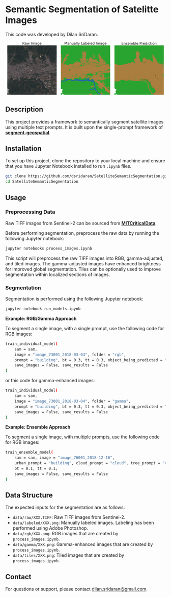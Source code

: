 # Semantic Segmentation of Satelitte Images

This code was developed by Dilan SriDaran.

![Logo](images/example.png "Ex")

## Description
This project provides a framework to semantically segment satellite images using multiple text prompts. It is built upon the single-prompt framework of [**segment-geospatial**](https://samgeo.gishub.org/text_sam/#samgeo.text_sam.LangSAM.predict).

## Installation
To set up this project, clone the repository to your local machine and ensure that you have Jupyter Notebook installed to run `.ipynb` files.

```bash
git clone https://github.com/dsridaran/SatelliteSemanticSegmentation.git
cd SatelliteSemanticSegmentation
```

## Usage

### Preprocessing Data

Raw TIFF images from Sentinel-2 can be sourced from [**MITCriticalData**](https://huggingface.co/MITCriticalData).

Before performing segmentation, preprocess the raw data by running the following Jupyter notebook:

```bash
jupyter notebooks process_images.ipynb
```

This script will preprocess the raw TIFF images into RGB, gamma-adjusted, and tiled images. The gamma-adjusted images have enhanced brightness for improved global segmentation. Tiles can be optionally used to improve segmentation within localized sections of images.

### Segmentation

Segmentation is performed using the following Jupyter notebook:

```bash
jupyter notebook run_models.ipynb
```

**Example: RGB/Gamma Approach**

To segment a single image, with a single prompt, use the following code for RGB images:

```bash
train_individual_model(
    sam = sam,
    image = "image_73001_2018-03-04", folder = "rgb",
    prompt = "building", bt = 0.3, tt = 0.3, object_being_predicted = "Urban",
    save_images = False, save_results = False
)
```

or this code for gamma-enhanced images:

```bash
train_individual_model(
    sam = sam,
    image = "image_73001_2018-03-04", folder = "gamma",
    prompt = "building", bt = 0.3, tt = 0.3, object_being_predicted = "Urban",
    save_images = False, save_results = False
)
```

**Example: Ensemble Approach**

To segment a single image, with multiple prompts, use the following code for RGB images:

```bash
train_ensemble_model(
    sam = sam, image = "image_76001_2018-12-16",
    urban_prompt = "building", cloud_prompt = "cloud", tree_prompt = "vegetation", water_prompt = "",
    bt = 0.1, tt = 0.1,
    save_images = False, save_results = False
)
```

## Data Structure

The expected inputs for the segmentation are as follows:

- ```data/raw/XXX.TIFF```: Raw TIFF images from Sentinel-2.
- ```data/labeled/XXX.png```: Manually labeled images. Labeling has been performed using Adobe Photoshop.
- ```data/rgb/XXX.png```: RGB images that are created by ```process_images.ipynb```.
- ```data/gamma/XXX.png```: Gamma-enhanced images that are created by ```process_images.ipynb```.
- ```data/tiles/XXX.png```: Tiled images that are created by ```process_images.ipynb```.

## Contact

For questions or support, please contact dilan.sridaran@gmail.com.
